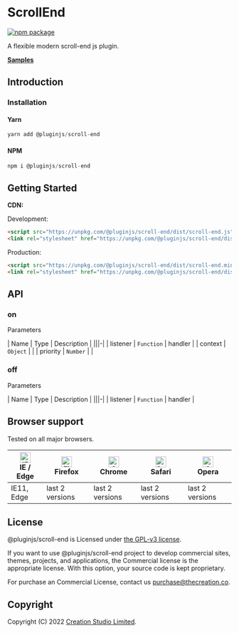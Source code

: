 # ScrollEnd

[![npm package](https://img.shields.io/npm/v/@pluginjs/scroll-end.svg)](https://www.npmjs.com/package/@pluginjs/scroll-end)

A flexible modern scroll-end js plugin.

**[Samples](https://codesandbox.io/s/github/pluginjs/pluginjs/tree/master/modules/scrollEnd/samples)**

## Introduction
### Installation

#### Yarn

```javascript
yarn add @pluginjs/scroll-end
```

#### NPM

```javascript
npm i @pluginjs/scroll-end
```

## Getting Started

**CDN:**

Development:

```html
<script src="https://unpkg.com/@pluginjs/scroll-end/dist/scroll-end.js"></script>
<link rel="stylesheet" href="https://unpkg.com/@pluginjs/scroll-end/dist/scroll-end.css">
```

Production:

```html
<script src="https://unpkg.com/@pluginjs/scroll-end/dist/scroll-end.min.js"></script>
<link rel="stylesheet" href="https://unpkg.com/@pluginjs/scroll-end/dist/scroll-end.min.css">
```

## API

### on

Parameters

| Name | Type | Description |
|||-|
| listener | `Function` | handler |
| context | `Object` | |
| priority | `Number` | |

### off

Parameters

| Name | Type | Description |
|||-|
| listener | `Function` | handler |

## Browser support

Tested on all major browsers.

| [<img src="https://raw.githubusercontent.com/alrra/browser-logos/master/src/edge/edge_48x48.png" alt="IE / Edge" width="24px" height="24px" />](http://godban.github.io/browsers-support-badges/)</br>IE / Edge | [<img src="https://raw.githubusercontent.com/alrra/browser-logos/master/src/firefox/firefox_48x48.png" alt="Firefox" width="24px" height="24px" />](http://godban.github.io/browsers-support-badges/)</br>Firefox | [<img src="https://raw.githubusercontent.com/alrra/browser-logos/master/src/chrome/chrome_48x48.png" alt="Chrome" width="24px" height="24px" />](http://godban.github.io/browsers-support-badges/)</br>Chrome | [<img src="https://raw.githubusercontent.com/alrra/browser-logos/master/src/safari/safari_48x48.png" alt="Safari" width="24px" height="24px" />](http://godban.github.io/browsers-support-badges/)</br>Safari | [<img src="https://raw.githubusercontent.com/alrra/browser-logos/master/src/opera/opera_48x48.png" alt="Opera" width="24px" height="24px" />](http://godban.github.io/browsers-support-badges/)</br>Opera |
| --------- | --------- | --------- | --------- | --------- |
| IE11, Edge| last 2 versions| last 2 versions| last 2 versions| last 2 versions|

## License

@pluginjs/scroll-end is Licensed under [the GPL-v3 license](LICENSE).

If you want to use @pluginjs/scroll-end project to develop commercial sites, themes, projects, and applications, the Commercial license is the appropriate license. With this option, your source code is kept proprietary.

For purchase an Commercial License, contact us purchase@thecreation.co.

## Copyright

Copyright (C) 2022 [Creation Studio Limited](creationstudio.com).